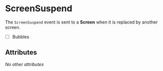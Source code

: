 # ScreenSuspend

The `ScreenSuspend` event is sent to a **Screen** when it is replaced by another screen.

- [ ] Bubbles

## Attributes

_No other attributes_
